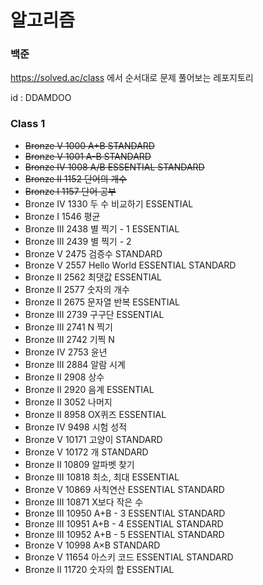 # 알고리즘

### 백준

https://solved.ac/class 에서 순서대로 문제 풀어보는 레포지토리

id : DDAMDOO



### Class 1

* ~~Bronze V 1000	A+B STANDARD~~	
* ~~Bronze V 1001	A-B STANDARD~~	
* ~~Bronze IV 1008	A/B ESSENTIAL STANDARD~~	
* ~~Bronze II 1152	단어의 개수~~	
* ~~Bronze I 1157	단어 공부~~	
* Bronze IV 1330	두 수 비교하기 ESSENTIAL	
* Bronze I 1546	평균	
* Bronze III 2438	별 찍기 - 1 ESSENTIAL	
* Bronze III 2439	별 찍기 - 2	
* Bronze V 2475	검증수 STANDARD	
* Bronze V 2557	Hello World ESSENTIAL STANDARD	
* Bronze II 2562	최댓값 ESSENTIAL	
* Bronze II 2577	숫자의 개수	
* Bronze II 2675	문자열 반복 ESSENTIAL	
* Bronze III 2739	구구단 ESSENTIAL	
* Bronze III 2741	N 찍기	
* Bronze III 2742	기찍 N	
* Bronze IV 2753	윤년	
* Bronze III 2884	알람 시계	
* Bronze II 2908	상수	
* Bronze II 2920	음계 ESSENTIAL	
* Bronze II 3052	나머지	
* Bronze II 8958	OX퀴즈 ESSENTIAL	
* Bronze IV 9498	시험 성적	
* Bronze V 10171	고양이 STANDARD	
* Bronze V 10172	개 STANDARD	
* Bronze II 10809	알파벳 찾기	
* Bronze III 10818	최소, 최대 ESSENTIAL	
* Bronze V 10869	사칙연산 ESSENTIAL STANDARD	
* Bronze III 10871	X보다 작은 수	
* Bronze III 10950	A+B - 3 ESSENTIAL STANDARD	
* Bronze III 10951	A+B - 4 ESSENTIAL STANDARD	
* Bronze III 10952	A+B - 5 ESSENTIAL STANDARD	
* Bronze V 10998	A×B STANDARD	
* Bronze V 11654	아스키 코드 ESSENTIAL STANDARD	
* Bronze II 11720	숫자의 합 ESSENTIAL	
  